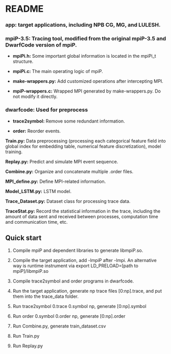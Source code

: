 # README

### app: target applications, including NPB CG, MG, and LULESH.  

### mpiP-3.5: Tracing tool, modified from the original mpiP-3.5 and DwarfCode version of mpiP.  

+ **mpiPi.h:** Some important global information is located in the mpiPi_t structure.  

+ **mpiPi.c:** The main operating logic of mpiP.  

+ **make-wrappers.py:** Add customized operations after intercepting MPI.  

+ **mpiP-wrappers.c:** Wrapped MPI  generated by make-wrappers.py. Do not modify it directly.

### dwarfcode: Used for preprocess  

+ **trace2symbol:** Remove some redundant information.  

+ **order:** Reorder events.  


**Train.py:** Data preprocessing (processing each categorical feature field into global index for embedding table, numerical feature discretization), model training.  

**Replay.py:** Predict and simulate MPI event sequence.  

**Combine.py:** Organize and concatenate multiple .order files.    

**MPI_define.py:** Define MPI-related information.  

**Model_LSTM.py:** LSTM model.  

**Trace_Dataset.py:** Dataset class for processing trace data.  

**TraceStat.py:** Record the statistical information in the trace, including the amount of data sent and received between processes, computation time and communication time, etc.  



## Quick start  

1. Compile mpiP and dependent libraries to generate libmpiP.so.  

2. Compile the target application, add -lmpiP after -lmpi. An alternative way is runtime instrument via export LD_PRELOAD=[path to mpiP]/libmpiP.so 

3. Compile trace2symbol and order programs in dwarfcode.  

4. Run the target application, generate np trace files [0:np].trace, and put them into the trace_data folder.  

5. Run trace2symbol 0.trace 0.symbol np, generate [0:np].symbol  

6. Run order 0.symbol 0.order np, generate [0:np].order  

7. Run Combine.py, generate train_dataset.csv  

8. Run Train.py  

9. Run Replay.py

